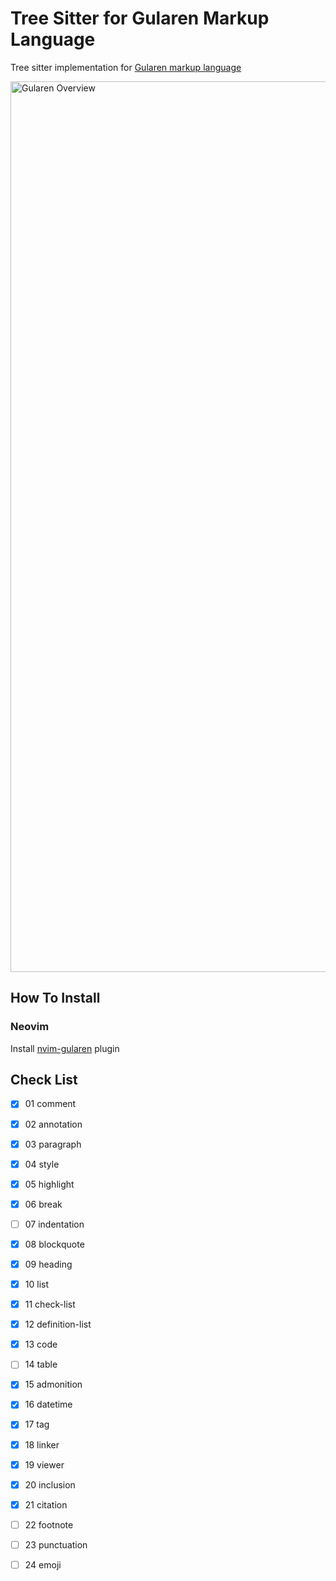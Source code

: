 # Tree Sitter for Gularen Markup Language

Tree sitter implementation for [Gularen markup language](https://github.com/noorwachid/gularen/)

<img width="1425" alt="Gularen Overview" src="https://github.com/noorwachid/tree-sitter-gularen/assets/42460975/2111fe37-4ebb-4f33-bd1a-50a03aab55f0">

## How To Install
### Neovim
Install [nvim-gularen](https://github.com/noorwachid/nvim-gularen/) plugin

## Check List
- [x] 01 comment
- [x] 02 annotation
- [x] 03 paragraph
- [x] 04 style
- [x] 05 highlight
- [x] 06 break
- [ ] 07 indentation
- [x] 08 blockquote
- [x] 09 heading
- [x] 10 list
- [x] 11 check-list
- [x] 12 definition-list
- [x] 13 code
- [ ] 14 table
- [x] 15 admonition
- [x] 16 datetime
- [x] 17 tag
- [x] 18 linker
- [x] 19 viewer
- [x] 20 inclusion
- [x] 21 citation
- [ ] 22 footnote
- [ ] 23 punctuation
- [ ] 24 emoji

